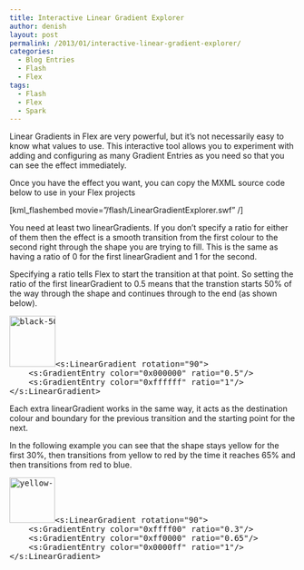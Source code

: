 ```yaml
---
title: Interactive Linear Gradient Explorer
author: denish
layout: post
permalink: /2013/01/interactive-linear-gradient-explorer/
categories:
  - Blog Entries
  - Flash
  - Flex
tags:
  - Flash
  - Flex
  - Spark
---
```

Linear Gradients in Flex are very powerful, but it&#8217;s not necessarily easy to know what values to use. This interactive tool allows you to experiment with adding and configuring as many Gradient Entries as you need so that you can see the effect immediately.<!--more-->

Once you have the effect you want, you can copy the MXML source code below to use in your Flex projects

[kml_flashembed movie=&#8221;/flash/LinearGradientExplorer.swf&#8221; /]

You need at least two linearGradients. If you don&#8217;t specify a ratio for either of them then the effect is a smooth transition from the first colour to the second right through the shape you are trying to fill. This is the same as having a ratio of 0 for the first linearGradient and 1 for the second.

Specifying a ratio tells Flex to start the transition at that point. So setting the ratio of the first linearGradient to 0.5 means that the transtion starts 50% of the way through the shape and continues through to the end (as shown below).

<pre><a href="http://isocra.com/2013/01/interactive-linear-gradient-explorer/black-50pct/" rel="attachment wp-att-245"><img class="alignright size-full wp-image-245" alt="black-50pct" src="http://isocra.com/wp-content/uploads/2013/01/black-50pct.png" width="81" height="90" /></a>&lt;s:LinearGradient rotation="90"&gt;
    &lt;s:GradientEntry color="0x000000" ratio="0.5"/&gt;
    &lt;s:GradientEntry color="0xffffff" ratio="1"/&gt;
&lt;/s:LinearGradient&gt;</pre>

Each extra linearGradient works in the same way, it acts as the destination colour and boundary for the previous transition and the starting point for the next.

In the following example you can see that the shape stays yellow for the first 30%, then transitions from yellow to red by the time it reaches 65% and then transitions from red to blue.

<pre><a href="http://isocra.com/2013/01/interactive-linear-gradient-explorer/yellow-red-blue-30-65pct/" rel="attachment wp-att-247"><img class="alignright size-full wp-image-247" alt="yellow-red-blue-30-65pct" src="http://isocra.com/wp-content/uploads/2013/01/yellow-red-blue-30-65pct.png" width="80" height="80" /></a>&lt;s:LinearGradient rotation="90"&gt;
    &lt;s:GradientEntry color="0xffff00" ratio="0.3"/&gt;
    &lt;s:GradientEntry color="0xff0000" ratio="0.65"/&gt;
    &lt;s:GradientEntry color="0x0000ff" ratio="1"/&gt;
&lt;/s:LinearGradient&gt;</pre>

<pre></pre>

&nbsp;
